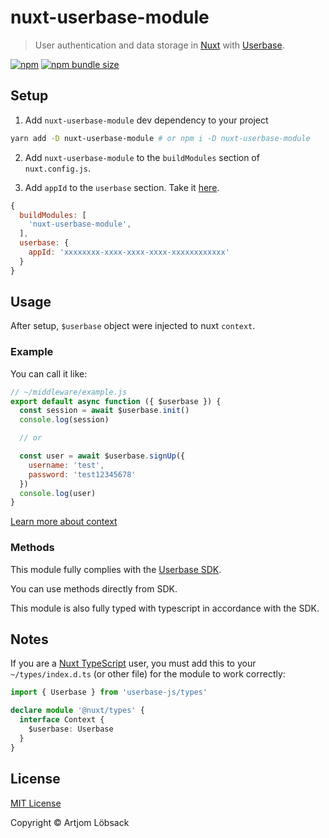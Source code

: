 # nuxt-userbase-module
> User authentication and data storage in
[Nuxt](https://nuxtjs.org) with [Userbase](https://userbase.com).

[![npm](https://img.shields.io/npm/v/nuxt-userbase-module?style=plastic)](https://www.npmjs.com/package/nuxt-userbase-module)
[![npm bundle size](https://img.shields.io/bundlephobia/minzip/nuxt-userbase-module?style=plastic)](https://www.npmjs.com/package/nuxt-userbase-module)


## Setup

1. Add `nuxt-userbase-module` dev dependency to your project

```sh
yarn add -D nuxt-userbase-module # or npm i -D nuxt-userbase-module
```

2. Add `nuxt-userbase-module` to the `buildModules` section of `nuxt.config.js`.

3. Add `appId` to the `userbase` section. Take it [here](https://v1.userbase.com/).

```js
{
  buildModules: [
    'nuxt-userbase-module',
  ],
  userbase: {
    appId: 'xxxxxxxx-xxxx-xxxx-xxxx-xxxxxxxxxxxx'
  }
}
```


## Usage

After setup, `$userbase` object were injected to nuxt `context`.


### Example
You can call it like:

```js
// ~/middleware/example.js
export default async function ({ $userbase }) {
  const session = await $userbase.init()
  console.log(session)

  // or

  const user = await $userbase.signUp({
    username: 'test',
    password: 'test12345678'
  })
  console.log(user)
}
```
[Learn more about context](https://nuxtjs.org/api/context#__layout)


### Methods

This module fully complies with the [Userbase SDK](https://userbase.com/docs/sdk).

You can use methods directly from SDK.

This module is also fully typed with typescript in accordance with the SDK.


## Notes

If you are a [Nuxt TypeScript](https://typescript.nuxtjs.org) user, you must add this to your `~/types/index.d.ts` (or other file) for the module to work correctly:

```ts
import { Userbase } from 'userbase-js/types'

declare module '@nuxt/types' {
  interface Context {
    $userbase: Userbase
  }
}
```

## License

[MIT License](./LICENSE)

Copyright © Artjom Löbsack
